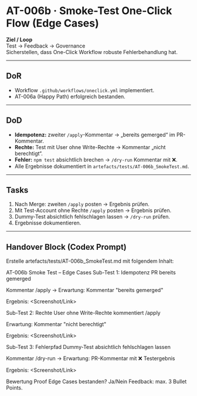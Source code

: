 # AT-006b · Smoke-Test One-Click Flow (Edge Cases)

**Ziel / Loop**  
Test → Feedback → Governance  
Sicherstellen, dass One-Click Workflow robuste Fehlerbehandlung hat.  

---

## DoR  
- Workflow `.github/workflows/oneclick.yml` implementiert.  
- AT-006a (Happy Path) erfolgreich bestanden.  

---

## DoD  
- **Idempotenz:** zweiter `/apply`-Kommentar → „bereits gemerged“ im PR-Kommentar.  
- **Rechte:** Test mit User ohne Write-Rechte → Kommentar „nicht berechtigt“.  
- **Fehler:** `npm test` absichtlich brechen → `/dry-run` Kommentar mit ❌.  
- Alle Ergebnisse dokumentiert in `artefacts/tests/AT-006b_SmokeTest.md`.  

---

## Tasks  
1. Nach Merge: zweiten `/apply` posten → Ergebnis prüfen.  
2. Mit Test-Account ohne Rechte `/apply` posten → Ergebnis prüfen.  
3. Dummy-Test absichtlich fehlschlagen lassen → `/dry-run` prüfen.  
4. Ergebnisse dokumentieren.  

---

## Handover Block (Codex Prompt)

Erstelle artefacts/tests/AT-006b_SmokeTest.md mit folgendem Inhalt:

AT-006b Smoke Test – Edge Cases
Sub-Test 1: Idempotenz
PR bereits gemerged

Kommentar /apply → Erwartung: Kommentar "bereits gemerged"

Ergebnis: <Screenshot/Link>

Sub-Test 2: Rechte
User ohne Write-Rechte kommentiert /apply

Erwartung: Kommentar "nicht berechtigt"

Ergebnis: <Screenshot/Link>

Sub-Test 3: Fehlerpfad
Dummy-Test absichtlich fehlschlagen lassen

Kommentar /dry-run → Erwartung: PR-Kommentar mit ❌ Testergebnis

Ergebnis: <Screenshot/Link>

Bewertung
Proof Edge Cases bestanden? Ja/Nein
Feedback: max. 3 Bullet Points.
